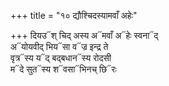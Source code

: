 +++
title = "१० द्यौश्चिदस्यामवाँ अहेः"

+++
दियउ᳓श् चिद् अस्य अ᳓मवाँ अ᳓हेः स्वना᳓द्  
अ᳓योयवीद् भिय᳓सा व᳓ज्र इन्द्र ते  
वृत्र᳓स्य य᳓द् बद्बधान᳓स्य रोदसी  
म᳓दे सुत᳓स्य श᳓वसा᳓भिनच् छि᳓रः